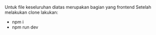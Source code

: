 Untuk file keseluruhan diatas merupakan bagian yang frontend
Setelah melakukan clone lakukan:
- npm i
- npm run dev
